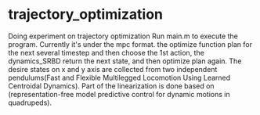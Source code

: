 # trajectory_optimization
Doing experiment on trajectory optimization
Run main.m to execute the program. 
Currently it's under the mpc format. the optimize function plan for the next several timestep and then choose the 1st action, the dynamics_SRBD return the next state, and then optimize plan again. The desire states on x and y axis are collected from two independent pendulums(Fast and Flexible Multilegged Locomotion Using Learned Centroidal Dynamics). Part of the linearization is done based on (representation-free model predictive control for dynamic motions in quadrupeds). 

